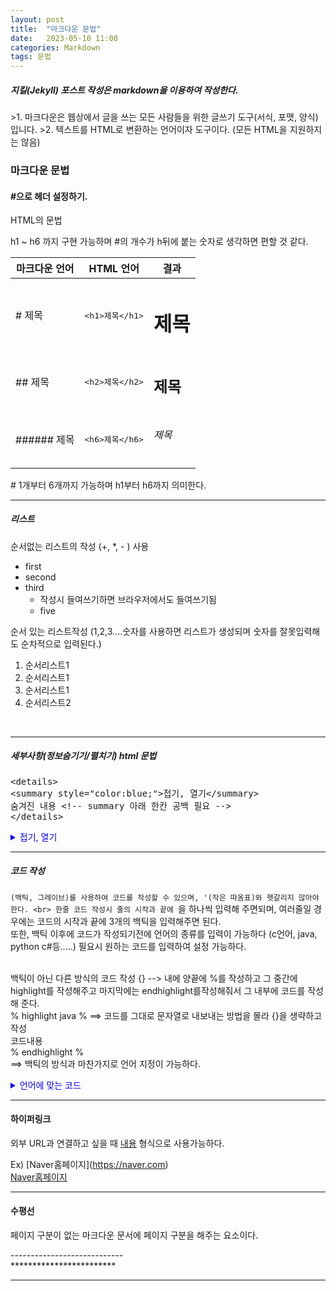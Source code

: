 ```yaml
---
layout: post
title:  "마크다운 문법"
date:   2023-05-10 11:00
categories: Markdown
tags: 문법
---
```


<h5>지킬(Jekyll) 포스트 작성은 markdown을 이용하여 작성한다.</h5> 
>1. 마크다운은 웹상에서 글을 쓰는 모든 사람들을 위한 글쓰기 도구(서식, 포맷, 양식)입니다.
>2. 텍스트를 HTML로 변환하는 언어이자 도구이다. (모든 HTML을 지원하지는 않음)

<h3> 마크다운 문법 </h3>
<h4> #으로 헤더 설정하기. </h4>
<p> HTML의 문법 </p> 
<p>h1 ~ h6 까지 구현 가능하며 #의 개수가 h뒤에 붙는 숫자로 생각하면 편할 것 같다. </p>
<p>

| 마크다운 언어   | HTML 언어                |결과|
|-----------|------------------------|------|
| # 제목      | <xmp><h1>제목</h1></xmp> |<h1>제목</h1>|
| ## 제목     | <xmp><h2>제목</h2></xmp> |<h2>제목</h2>|
| ###### 제목 | <xmp><h6>제목</h6></xmp> |<h6>제목</h6>|

<p># 1개부터 6개까지 가능하며 h1부터 h6까지 의미한다.</p>

--------------------

##### 리스트 
순서없는 리스트의 작성 (+, *, - ) 사용
* first
* second
* third
	* 작성시 들여쓰기하면 브라우저에서도 들여쓰기됨
	+ five

순서 있는 리스트작성 (1,2,3....숫자를 사용하면 리스트가 생성되며 숫자를 잘못입력해도 순차적으로 입력된다.)
1. 순서리스트1
1. 순서리스트1
1. 순서리스트1
2. 순서리스트2
<br>

------------------------------------

##### 세부사항(정보숨기기/펼치기) html 문법

<p><xmp><details>
<summary style="color:blue;">접기, 열기</summary>
숨겨진 내용 <!-- summary 아래 한칸 공백 필요 -->
</details></xmp></p>

<p><details>
<summary style="color:blue;">접기, 열기</summary>

<strong>숨겨진 내용</strong><!-- summary 아래 한칸 공백 필요 -->
</details></p>

------------------------------

##### 코드 작성

`(백틱, 그레이브)를 사용하여 코드를 작성할 수 있으며, '(작은 따옴표)와 헷갈리지 않아야 한다. <br>
한줄 코드 작성시 줄의 시작과 끝에 `을 하나씩 입력해 주면되며, 여러줄일 경우에는 코드의 시작과 끝에 3개의 백틱을 입력해주면 된다. <br>
또한, 백틱 이후에 코드가 작성되기전에 언어의 종류를 입력이 가능하다 (c언어, java, python c#등.....) 필요시 원하는 코드를 입력하여 설정 가능하다.<br><br>

백틱이 아닌 다른 방식의 코드 작성
{}   --> 내에 양끝에 %를 작성하고 그 중간에 highlight를 작성해주고 마지막에는 endhighlight를작성해줘서 그 내부에 코드를 작성해 준다. <br>
% highlight java % ==> 코드를 그대로 문자열로 내보내는 방법을 몰라 {}을 생략하고 작성<br>
코드내용<br>
% endhighlight %<br>
==> 백틱의 방식과 마찬가지로 언어 지정이 가능하다.


<details>
<summary style="color:blue;">언어에 맞는 코드</summary>

Actionscript (as, as3, actionscript)
Applescript (applescript)
bash (bash, sh)
C (c, h)
Clojure (clojure)
C++ (c++, cpp, hpp)
C# (c#, csharp, cs)
CSS (css)
diff (diff)
Dylan (dylan)
Erlang (erlang, erl, er)
HTML (html, htm)
Java (java)
JavaScript (javascript, js, jscript)
JSP (jsp)
Make (make, basemake, makefile)
Objective-C (objective-c)
OCaml (ocaml)
Perl (perl, pl)
PHP (php)
Python (python, py)
RHTML (erb, rhtml)
Ruby (ruby, rb)
Scala (scala)
Scheme (scheme)
Smalltalk (smalltalk)
Smarty (smarty)
SQL (sql)
XML (xml, xsd)
XSLT (xslt)
YAML (yaml, yml)
</details>

--------------------------------

#### 하이퍼링크
외부 URL과 연결하고 싶을 때 [내용](링크주소) 형식으로 사용가능하다.<br>
 
Ex) \[Naver홈페이지](https://naver.com) <br>
 [Naver홈페이지](https://naver.com)

-----------------------------------------

#### 수평선
<p>페이지 구분이 없는 마크다운 문서에 페이지 구분을 해주는 요소이다.</p>
<p>----------------------------<br>************************</p>

------------------------------

#### 

